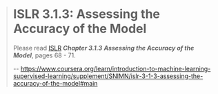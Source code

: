 > # ISLR 3.1.3: Assessing the Accuracy of the Model
> 
> Please read [ISLR](https://www.statlearning.com/ "ISLR") **_Chapter 3.1.3_** **_Assessing the Accuracy of the Model_**, pages 68 - 71\.
>
> -- https://www.coursera.org/learn/introduction-to-machine-learning-supervised-learning/supplement/SNIMN/islr-3-1-3-assessing-the-accuracy-of-the-model#main
